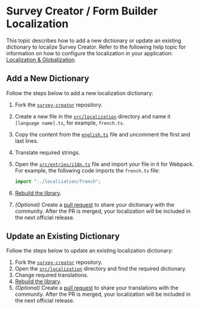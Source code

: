 # Survey Creator / Form Builder Localization

This topic describes how to add a new dictionary or update an existing dictionary to localize Survey Creator. Refer to the following help topic for information on how to configure the localization in your application: [Localization & Globalization](https://surveyjs.io/survey-creator/documentation/localization).

## Add a New Dictionary

Follow the steps below to add a new localization dictionary:

1. Fork the [`survey-creator`](https://github.com/surveyjs/survey-creator) repository.
1. Create a new file in the [`src/localization`](../localization/) directory and name it `[language name].ts`, for example, `french.ts`.
1. Copy the content from the [`english.ts`](../localization/english.ts) file and uncomment the first and last lines.
1. Translate required strings.
1. Open the [`src/entries/i18n.ts`](../entries/i18n.ts) file and import your file in it for Webpack. For example, the following code imports the `french.ts` file:

    ```js
    import "../localization/french";
    ```

1. [Rebuild the library](../../README.md#build-the-survey-creator-model-from-sources).
1. *(Optional)* Create a [pull request](https://github.com/surveyjs/survey-creator/pulls) to share your dictionary with the community. After the PR is merged, your localization will be included in the next official release.

## Update an Existing Dictionary

Follow the steps below to update an existing localization dictionary:

1. Fork the [`survey-creator`](https://github.com/surveyjs/survey-creator) repository.
1. Open the [`src/localization`](../localization/) directory and find the required dictionary.
1. Change required translations.
1. [Rebuild the library](../../README.md#build-the-survey-creator-model-from-sources).
1. *(Optional)* Create a [pull request](https://github.com/surveyjs/survey-creator/pulls) to share your translations with the community. After the PR is merged, your localization will be included in the next official release.
